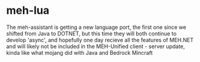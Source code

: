 # meh-lua

The meh-assistant is getting a new language port, the first one since we shifted from Java to DOTNET, but this time they will 
both continue to develop 'async', and hopefully one day recieve all the features of MEH.NET
and will likely not be included in the MEH-Unified client - server update, kinda like what
mojang did with Java and Bedrock Mincraft

